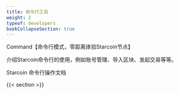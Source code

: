 ```yaml
---
title: 命令行工具
weight: 2
typeof: developers
bookCollapseSection: true
---
```


Command【命令行模式，零距离体验Starcoin节点】

介绍Starcoin命令行的使用，例如账号管理、导入区块、发起交易等等。

<!--more-->

Starcoin 命令行操作文档

{{< section >}}
